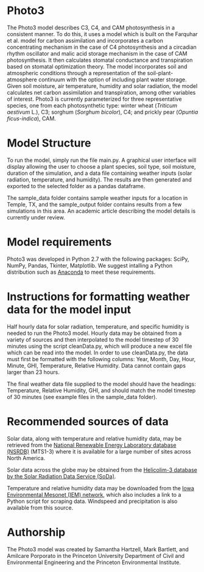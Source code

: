# Photo3
The Photo3 model describes C3, C4, and CAM photosynthesis in a consistent manner. To do this, it uses a model which is built on the Farquhar et al. model for carbon assimilation and incorporates a carbon concentrating mechanism in the case of C4 photosynthesis and a circadian rhythm oscillator and malic acid storage mechanism in the case of CAM photosynthesis. It then calculates stomatal conductance and transpiration based on stomatal optimization theory. The model incorporates soil and atmospheric conditions through a representation of the soil-plant-atmosphere continuum with the option of including plant water storage. Given soil moisture, air temperature, humidity and solar radiation, the model calculates net carbon assimilation and transpiration, among other variables of interest. Photo3 is currently parameterized for three representative species, one from each photosynthetic type: winter wheat (*Triticum aestivum* L.), C3; sorghum (*Sorghum bicolor*), C4; and prickly pear (*Opuntia ficus-indica*), CAM.

# Model Structure

To run the model, simply run the file main.py. A graphical user interface will display allowing the user to choose a plant species, soil type, soil moisture, duration of the simulation, and a data file containing weather inputs (solar radiation, temperature, and humidity). The results are then generated and exported to the selected folder as a pandas dataframe. 

The sample_data folder contains sample weather inputs for a location in Temple, TX, and the sample_output folder contains results from a few simulations in this area. An academic article describing the model details is currently under review.

# Model requirements
Photo3 was developed in Python 2.7 with the following packages: SciPy, NumPy, Pandas, Tkinter, Matplotlib. We suggest intalling a Python distribution such as [Anaconda][An] to meet these requirements.

[An]: https://www.continuum.io/downloads

# Instructions for formatting weather data for the model input
Half hourly data for solar radiation, temperature, and specific humidity is needed to run the Photo3 model. Hourly data may be obtained from a variety of sources and then interpolated to the model timestep of 30 minutes using the script cleanData.py, which will produce a new excel file which can be read into the model. In order to use cleanData.py, the data must first be formatted with the following columns: Year, Month, Day, Hour, Minute, GHI, Temperature, Relative Humidity. Data cannot contain gaps larger than 23 hours.

The final weather data file supplied to the model should have the headings: Temperature, Relative Humidity, GHI, and should match the model timestep of 30 minutes (see example files in the sample_data folder).

# Recommended sources of data

Solar data, along with temperature and relative humidity data, may be retrieved from the [National Renewable Energy Laboratory database (NSRDB)][nsrdb] (MTS1-3) where it is available for a large number of sites across North America.

Solar data across the globe may be obtained from the [Helicolim-3 database by the Solar Radiation Data Service (SoDa)][soda]. 

[nsrdb]: https://maps.nrel.gov/nsrdb-viewer//?aL=UdPEX9
[soda]: http://soda-pro.com/web-services/radiation/helioclim-3-for-free

Temperature and relative humidity data may be downloaded from the [Iowa Environmental Mesonet (IEM) network][iem], which also includes a link to a Python script for scraping data. Windspeed and precipitation is also available from this source. 

[iem]: http://mesonet.agron.iastate.edu/request/download.phtml

# Authorship

The Photo3 model was created by Samantha Hartzell, Mark Bartlett, and Amilcare Porporato in the Princeton University Department of Civil and Environmental Engineering and the Princeton Environmental Institute.
